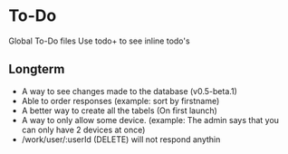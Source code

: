 # To-Do

Global To-Do files
Use todo+ to see inline todo's

## Longterm

 - A way to see changes made to the database (v0.5-beta.1)
 - Able to order responses (example: sort by firstname)
 - A better way to create all the tabels (On first launch)
 - A way to only allow some device. (example: The admin says that you can only have 2 devices at once)
 - /work/user/:userId (DELETE) will not respond anythin
